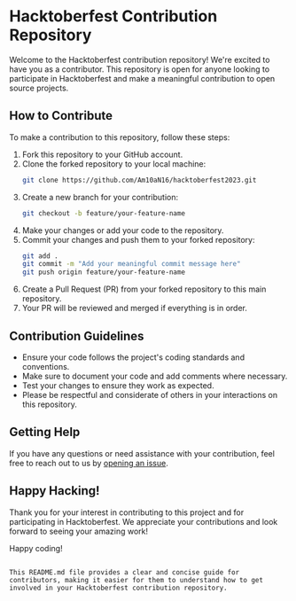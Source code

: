 # Hacktoberfest Contribution Repository

Welcome to the Hacktoberfest contribution repository! We're excited to have you as a contributor. This repository is open for anyone looking to participate in Hacktoberfest and make a meaningful contribution to open source projects.

## How to Contribute

To make a contribution to this repository, follow these steps:

1. Fork this repository to your GitHub account.
2. Clone the forked repository to your local machine:
   ```bash
   git clone https://github.com/Am10aN16/hacktoberfest2023.git
   ```
3. Create a new branch for your contribution:
   ```bash
   git checkout -b feature/your-feature-name
   ```
4. Make your changes or add your code to the repository.
5. Commit your changes and push them to your forked repository:
   ```bash
   git add .
   git commit -m "Add your meaningful commit message here"
   git push origin feature/your-feature-name
   ```
6. Create a Pull Request (PR) from your forked repository to this main repository.
7. Your PR will be reviewed and merged if everything is in order.

## Contribution Guidelines

- Ensure your code follows the project's coding standards and conventions.
- Make sure to document your code and add comments where necessary.
- Test your changes to ensure they work as expected.
- Please be respectful and considerate of others in your interactions on this repository.

## Getting Help

If you have any questions or need assistance with your contribution, feel free to reach out to us by [opening an issue](https://github.com/your-username/hacktoberfest-contribution/issues).

## Happy Hacking!

Thank you for your interest in contributing to this project and for participating in Hacktoberfest. We appreciate your contributions and look forward to seeing your amazing work!

Happy coding!
```

This README.md file provides a clear and concise guide for contributors, making it easier for them to understand how to get involved in your Hacktoberfest contribution repository.